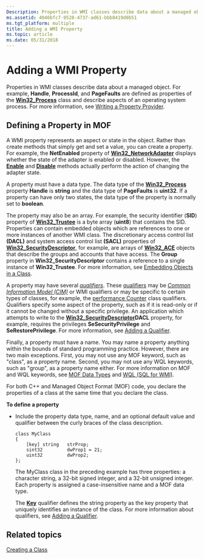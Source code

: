 ```yaml
---
Description: Properties in WMI classes describe data about a managed object.
ms.assetid: 4046bfc7-9528-4737-ad61-bbb8419d0b51
ms.tgt_platform: multiple
title: Adding a WMI Property
ms.topic: article
ms.date: 05/31/2018
---
```


# Adding a WMI Property

Properties in WMI classes describe data about a managed object. For example, **Handle**, **ProcessId**, and **PageFaults** are defined as properties of the [**Win32\_Process**](https://docs.microsoft.com/windows/desktop/CIMWin32Prov/win32-process) class and describe aspects of an operating system process. For more information, see [Writing a Property Provider](writing-a-property-provider.md).

## Defining a Property in MOF

A WMI property represents an aspect or state in the object. Rather than create methods that simply get and set a value, you can create a property. For example, the **NetEnabled** property of [**Win32\_NetworkAdapter**](https://docs.microsoft.com/windows/desktop/CIMWin32Prov/win32-networkadapter) displays whether the state of the adapter is enabled or disabled. However, the [**Enable**](https://docs.microsoft.com/windows/desktop/CIMWin32Prov/enable-method-in-class-win32-networkadapter) and [**Disable**](https://docs.microsoft.com/windows/desktop/CIMWin32Prov/disable-method-in-class-win32-networkadapter) methods actually perform the action of changing the adapter state.

A property must have a data type. The data type of the [**Win32\_Process**](https://docs.microsoft.com/windows/desktop/CIMWin32Prov/win32-process) property **Handle** is **string** and the data type of **PageFaults** is **uint32**. If a property can have only two states, the data type of the property is normally set to **boolean**.

The property may also be an array. For example, the security identifier (**SID**) property of [**Win32\_Trustee**](https://docs.microsoft.com/previous-versions/windows/desktop/secrcw32prov/win32-trustee) is a byte array (**uint8**) that contains the SID. Properties can contain embedded objects which are references to one or more instances of another WMI class. The discretionary access control list **(DACL)** and system access control list **(SACL)** properties of [**Win32\_SecurityDescriptor**](https://docs.microsoft.com/previous-versions/windows/desktop/secrcw32prov/win32-securitydescriptor), for example, are arrays of [**Win32\_ACE**](https://docs.microsoft.com/previous-versions/windows/desktop/secrcw32prov/win32-ace) objects that describe the groups and accounts that have access. The **Group** property in **Win32\_SecurityDescriptor** contains a reference to a single instance of **Win32\_Trustee**. For more information, see [Embedding Objects in a Class](embedded-objects.md).

A property may have several [*qualifiers*](gloss-q.md). These [qualifiers](wmi-qualifiers.md) may be [*Common Information Model (CIM)*](gloss-c.md) or WMI qualifiers or may be specific to certain types of classes, for example, the [performance Counter](qualifiers-specific-to-wmi-performance-classes.md) class qualifiers. Qualifiers specify some aspect of the property, such as if it is read-only or if it cannot be changed without a specific privilege. An application which attempts to write to the [**Win32\_SecurityDescriptor**](https://docs.microsoft.com/previous-versions/windows/desktop/secrcw32prov/win32-securitydescriptor)**DACL** property, for example, requires the privileges **SeSecurityPrivilege** and **SeRestorePrivilege**. For more information, see [Adding a Qualifier](adding-a-qualifier.md).

Finally, a property must have a name. You may name a property anything within the bounds of standard programming practice. However, there are two main exceptions. First, you may not use any MOF keyword, such as "class", as a property name. Second, you may not use any WQL keywords, such as "group", as a property name either. For more information on MOF and WQL keywords, see [MOF Data Types](mof-data-types.md) and [WQL (SQL for WMI)](wql-sql-for-wmi.md).

For both C++ and Managed Object Format (MOF) code, you declare the properties of a class at the same time that you declare the class.

**To define a property**

-   Include the property data type, name, and an optional default value and qualifier between the curly braces of the class description.

    ``` syntax
    class MyClass 
    {
        [key] string   strProp;
        sint32         dwProp1 = 21;
        uint32         dwProp2;
    };
    ```

    The MyClass class in the preceding example has three properties: a character string, a 32-bit signed integer, and a 32-bit unsigned integer. Each property is assigned a case-insensitive name and a MOF data type.

    The [**Key**](key-qualifier.md) qualifier defines the string property as the key property that uniquely identifies an instance of the class. For more information about qualifiers, see [Adding a Qualifier](adding-a-qualifier.md).

## Related topics

<dl> <dt>

[Creating a Class](creating-a-class.md)
</dt> </dl>

 

 



